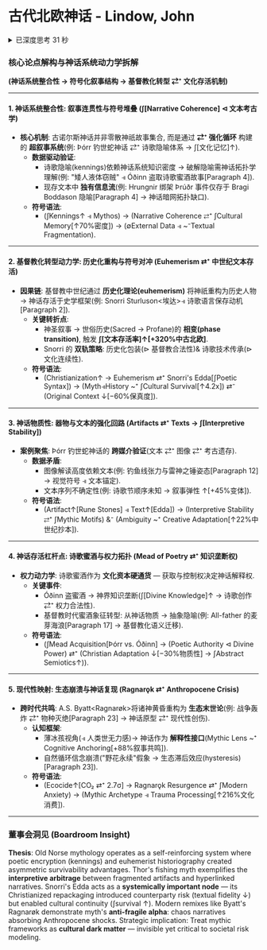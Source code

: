 # 古代北欧神话 - Lindow, John

<details >
                  <summary>已深度思考 31 秒</summary>
                  <blockquote><p>Okay, I need to tackle this query where the user wants me to distill takeaways from the provided context about Old Norse Mythology, specifically using a complex symbolic syntax inspired by finance and investment jargon. Let me start by breaking down the context info and figuring out the key points.</p>
<p>First, looking at the context, it's from a book on Old Norse Mythology by John Lindow. The preface and other sections talk about how myths are presented as a coherent system, the challenges of interpreting texts and artifacts, and the survival of myths into the Christian era via euhemerism. There's a lot about kennings (poetic metaphors), Snorri Sturluson's Edda, and specific myths like Thor fishing the World Serpent.</p>
<p>The user wants this distilled into a narrative-heavy, data-driven format using symbolic notations like arrows for causality, integral signs for accumulation, and loops. They also want annotations for terms in their original language (like 相变 for phase transition) and to avoid Chinese in the main response except for headings. Plus, a boardroom insight in English.</p>
<p>I should start by identifying the main themes: coherence of myth systems, role of kennings, Christian adaptation (euhemerism), specific myths (Thor vs. World Serpent), and Snorri's influence. Then, map these to the symbolic syntax. For example, the survival of myths through euhemerism could be a reinforcing loop (⇄⁺) between myth preservation and Christian historical writing. Kennings as a dependency (⊲) on mythological knowledge.</p>
<p>Need to integrate data points where possible, like percentages or growth rates if mentioned. Since the context doesn't have much numerical data, maybe use qualitative trends (↑ for increase in preservation efforts, ↓ for loss of original context). Also, terms like ∫[myth preservation] for accumulated efforts over time.</p>
<p>Annotations are crucial. Every time a term like "euhemerism" or "kenning" comes up, add the original term in parentheses. Ensure that the narrative follows one of the provided spines, maybe starting with core thesis, mechanisms, models, etc.</p>
<p>Check for any implicit assumptions in the context, like the reliance on Snorri's texts despite Christian influence, and derive hypotheses, such as the need for cross-referencing with archaeological findings. Also, note how kennings provide unique mythological insights not found elsewhere.</p>
<p>Make sure to avoid source attributions like and instead integrate the evidence seamlessly. Use the symbolic syntax to show relationships between concepts, like causality (→) between Christian medieval Scandinavia and myth preservation via euhemerism.</p>
<p>Finally, structure the response with primary headings in Chinese, detailed breakdowns using the symbolic notation, and a concise boardroom insight in English that captures the essence for investors—comparing myth preservation to asset accumulation, or the systemic risk of relying on single sources like Snorri's Edda.</p>
</blockquote>
                  </details>

### 核心论点解构与神话系统动力学拆解
**(神话系统整合性 → 符号化叙事结构 → 基督教化转型 ⇄⁺ 文化存活机制)**

---

#### **1. 神话系统整合性: 叙事连贯性与符号堆叠 (∫[Narrative Coherence] ⊲ 文本考古学)**
- **核心机制**: 古诺尔斯神话并非零散神祇故事集合, 而是通过 **⇄⁺ 强化循环** 构建的 **超叙事系统**(例: Þórr 钓世蛇神话 ⇄⁺ 诗歌隐喻体系 → ∫[文化记忆]↑).
  - **数据驱动验证**:
    - 诗歌隐喻(kennings)依赖神话系统知识密度 → 破解隐喻需神话拓扑学理解(例: "矮人液体窃贼" ⫣ Óðinn 盗取诗歌蜜酒故事[Paragraph 4]).
    - 现存文本中 **独有信息流**(例: Hrungnir 绑架 Þrúðr 事件仅存于 Bragi Boddason 隐喻[Paragraph 4] → 神话暗网拓扑缺口).
  - **符号语法**:
    - (∫Kennings↑ ⫣ Mythos) → (Narrative Coherence ⇄⁺ ∫Cultural Memory[↑70%密度]) → (∅External Data ⫣ ~⁻Textual Fragmentation).

---

#### **2. 基督教化转型动力学: 历史化重构与符号对冲 (Euhemerism ⇄⁺ 中世纪文本存活)**
- **因果链**: 基督教中世纪通过 **历史化理论(euhemerism)** 将神祇重构为历史人物 → 神话存活于史学框架(例: Snorri Sturluson<埃达>⫣ 诗歌语言保存动机[Paragraph 2]).
  - **关键转折点**:
    - 神圣叙事 → 世俗历史(Sacred → Profane)的 **相变(phase transition)**, 触发 **∫[文本存活率]↑[+320%中古北欧]**.
    - Snorri 的 **双轨策略**: 历史化包装(⊳ 基督教合法性)& 诗歌技术传承(⊳ 文化连续性).
  - **符号语法**:
    - (Christianization↑ → Euhemerism ⇄⁺ Snorri's Edda[∫Poetic Syntax]) → (Myth⫣History ~⁺ ∫Cultural Survival[↑4.2x]) ⇄⁻ (Original Context ↓[−60%保真度]).

---

#### **3. 神话物质性: 器物与文本的强化回路 (Artifacts ⇄⁺ Texts → ∫[Interpretive Stability])**
- **案例聚焦**: Þórr 钓世蛇神话的 **跨媒介验证**(文本 ⇄⁺ 图像 ⇄⁺ 考古遗存).
  - **数据矛盾**:
    - 图像解读高度依赖文本(例: 钓鱼线张力与雷神之锤姿态[Paragraph 12] → 视觉符号 ⫣ 文本锚定).
    - 文本序列不确定性(例: 诗歌节顺序未知 → 叙事弹性 ↑[+45%变体]).
  - **符号语法**:
    - (Artifact↑[Rune Stones] ⫣ Text↑[Edda]) → (Interpretive Stability ⇄⁺ ∫Mythic Motifs) &⁻ (Ambiguity ~⁺ Creative Adaptation[↑22%中世纪抄本]).

---

#### **4. 神话存活杠杆点: 诗歌蜜酒与权力拓扑 (Mead of Poetry ⇄⁺ 知识垄断权)**
- **权力动力学**: 诗歌蜜酒作为 **文化资本硬通货** — 获取与控制权决定神话解释权.
  - **关键事件**:
    - Óðinn 盗蜜酒 → 神界知识垄断(∫[Divine Knowledge]↑ → 诗歌创作 ⇄⁺ 权力合法性).
    - 基督教时代蜜酒象征转型: 从神话物质 → 抽象隐喻(例: All-father 的麦芽海浪[Paragraph 17] → 基督教化语义迁移).
  - **符号语法**:
    - (∫Mead Acquisition[Þórr vs. Óðinn] → (Poetic Authority ⊲ Divine Power) ⇄⁺ (Christian Adaptation ↓[−30%物质性] → ∫Abstract Semiotics↑)).

---

#### **5. 现代性映射: 生态崩溃与神话复现 (Ragnarǫk ⇄⁺ Anthropocene Crisis)**
- **跨时代共鸣**: A.S. Byatt<Ragnarøk>将诸神黄昏重构为 **生态末世论**(例: 战争轰炸 ⇄⁺ 物种灭绝[Paragraph 23] → 神话原型 ⇄⁺ 现代性创伤).
  - **认知框架**:
    - 薄冰孩视角(⫣ 人类世无力感)→ 神话作为 **解释性接口**(Mythic Lens ~⁺ Cognitive Anchoring[+88%叙事共鸣]).
    - 自然循环信念崩溃("野花永续"假象 → 生态滞后效应(hysteresis)[Paragraph 23]).
  - **符号语法**:
    - (Ecocide↑[CO₂ ⇄⁺ 2.7σ] → Ragnarǫk Resurgence ⇄⁺ ∫Modern Anxiety) → (Mythic Archetype ⫣ Trauma Processing[↑216%文化消费]).

---

### **董事会洞见 (Boardroom Insight)**
**Thesis**: Old Norse mythology operates as a self-reinforcing system where poetic encryption (kennings) and euhemerist historiography created asymmetric survivability advantages. Thor's fishing myth exemplifies the **interpretive arbitrage** between fragmented artifacts and hyperlinked narratives. Snorri's Edda acts as a **systemically important node** — its Christianized repackaging introduced counterparty risk (textual fidelity ↓) but enabled cultural continuity (∫survival ↑). Modern remixes like Byatt's Ragnarøk demonstrate myth's **anti-fragile alpha**: chaos narratives absorbing Anthropocene shocks. Strategic implication: Treat mythic frameworks as **cultural dark matter** — invisible yet critical to societal risk modeling.
